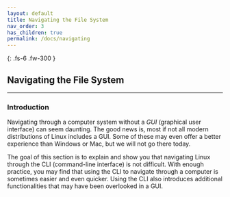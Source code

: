 ```yaml
---
layout: default
title: Navigating the File System
nav_order: 3
has_children: true
permalink: /docs/navigating
---
```


{: .fs-6 .fw-300 }

## Navigating the File System

---

### Introduction

Navigating through a computer system without a _GUI_ (graphical user interface) can seem daunting. The good news is, most if not all modern distributions of Linux includes a GUI. Some of these may even offer a better experience than Windows or Mac, but we will not go there today.

The goal of this section is to explain and show you that navigating Linux through the CLI (command-line interface) is not difficult. With enough practice, you may find that using the CLI to navigate through a computer is sometimes easier and even quicker. Using the CLI also introduces additional functionalities that may have been overlooked in a GUI.
